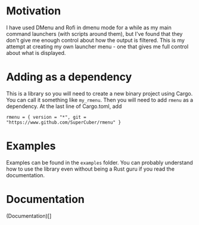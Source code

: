 # Motivation
I have used DMenu and Rofi in dmenu mode for a while as my main command launchers (with scripts around them),
but I've found that they don't give me enough control about how the output is filtered.
This is my attempt at creating my own launcher menu - one that gives me full control about what is displayed.

# Adding as a dependency
This is a library so you will need to create a new binary project using Cargo.
You can call it something like `my_rmenu`.
Then you will need to add `rmenu` as a dependency.
At the last line of Cargo.toml, add
```
rmenu = { version = "*", git = "https://www.github.com/SuperCuber/rmenu" }
```

# Examples
Examples can be found in the `examples` folder.
You can probably understand how to use the library even without being a Rust guru if you read the documentation.

# Documentation
(Documentation)[]
